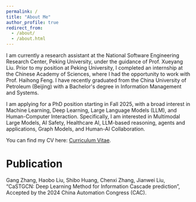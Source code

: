 ```yaml
---
permalink: /
title: "About Me"
author_profile: true
redirect_from: 
  - /about/
  - /about.html
---
```


I am currently a research assistant at the National Software Engineering Research Center, Peking University, under the guidance of Prof. Xueyang Liu. Prior to my position at Peking University, I completed an internship at the Chinese Academy of Sciences, where I had the opportunity to work with Prof. Haihong Feng. I have recently graduated from the China University of Petroleum (Beijing) with a Bachelor's degree in Information Management and Systems.
        
I am applying for a PhD position starting in Fall 2025, with a broad interest in Machine Learning, Deep Learning, Large Language Models (LLM), and Human-Computer Interaction. Specifically, I am interested in Multimodal Large Models, AI Safety, Healthcare AI, LLM-based reasoning, agents and applications, Graph Models, and Human-AI Collaboration.

You can find my CV here: [Curriculum Vitae](https://github.com/dionobread/gangzhang.github.io/files/CV_Gang_Zhang.pdf).

Publication
======
Gang Zhang, Haobo Liu, Shibo Huang, Chenxi Zhang, Jianwei Liu, “CaSTGCN: Deep Learning Method for Information Cascade prediction”, Accepted by the 2024 China Automation Congress (CAC).
